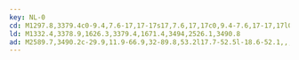 ```yaml
---
key: NL-0
cd: M1297.8,3379.4c0-9.4,7.6-17,17-17s17,7.6,17,17c0,9.4-7.6,17-17,17l0,0,,,,C1305.4,3396.4,1297.8,3388.8,1297.8,3379.4z
ld: M1332.4,3378.9,1626.3,3379.4,1671.4,3494,2526.1,3490.8
ad: M2589.7,3490.2c-29.9,11.9-66.9,32-89.8,53.2l17.7-52.5l-18.6-52.1,,,,,C2522.3,3459.5,2559.7,3478.9,2589.7,3490.2z
---
```


